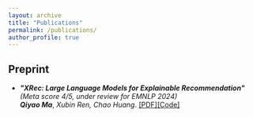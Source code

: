 ```yaml
---
layout: archive
title: "Publications"
permalink: /publications/
author_profile: true
---
```

## Preprint

* ***"XRec: Large Language Models for Explainable Recommendation"***\
  *(Meta score 4/5, under review for EMNLP 2024)*\
  ***Qiyao Ma***, *Xubin Ren, Chao Huang*. [[PDF]](https://arxiv.org/abs/2406.02377)[[Code]](https://github.com/HKUDS/XRec)
